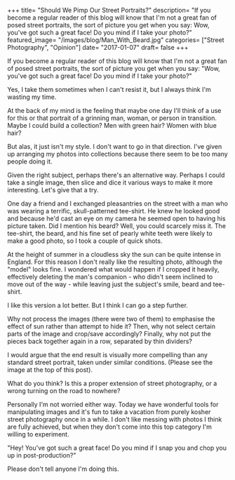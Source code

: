 +++
title= "Should We Pimp Our Street Portraits?"
description= "If you become a regular reader of this blog will know that I'm not a great fan of posed street portraits, the sort of picture you get when you say: Wow, you've got such a great face! Do you mind if I take your photo?"
featured_image= "/images/blog/Man_With_Beard.jpg"
categories= ["Street Photography", "Opinion"]
date= "2017-01-07"
draft= false
+++

If you become a regular reader of this blog will know that I'm not a great fan of posed street portraits, the sort of picture you get when you say: "Wow, you've got such a great face! Do you mind if I take your photo?"

Yes, I take them sometimes when I can't resist it, but I always think I'm wasting my time.

At the back of my mind is the feeling that maybe one day I'll think of a use for this or that portrait of a grinning man, woman, or person in transition. Maybe I could build a collection? Men with green hair? Women with blue hair?

But alas, it just isn't my style. I don't want to go in that direction. I've given up arranging my photos into collections because there seem to be too many people doing it.

Given the right subject, perhaps there's an alternative way. Perhaps I could take a single image, then slice and dice it various ways to make it more interesting. Let's give that a try.

One day a friend and I exchanged pleasantries on the street with a man who was wearing a terrific, skull-patterned tee-shirt. He knew he looked good and because he'd cast an eye on my camera he seemed open to having his picture taken. Did I mention his beard? Well, you could scarcely miss it. The tee-shirt, the beard, and his fine set of pearly white teeth were likely to make a good photo, so I took a couple of quick shots.

At the height of summer in a cloudless sky the sun can be quite intense in England. For this reason I don't really like the resulting photo, although the "model" looks fine. I wondered what would happen if I cropped it heavily, effectively deleting the man's companion - who didn't seem inclined to move out of the way - while leaving just the subject's smile, beard and tee-shirt.

I like this version a lot better. But I think I can go a step further.

Why not process the images (there were two of them) to emphasise the effect of sun rather than attempt to hide it? Then, why not select certain parts of the image and crop/save accordingly? Finally, why not put the pieces back together again in a row, separated by thin dividers?

I would argue that the end result is visually more compelling than any standard street portrait, taken under similar conditions. (Please see the image at the top of this post).

What do you think? Is this a proper extension of street photography, or a wrong turning on the road to nowhere?

Personally I'm not worried either way. Today we have wonderful tools for manipulating images and it's fun to take a vacation from purely kosher street photography once in a while. I don't like messing with photos I think are fully achieved, but when they don't come into this top category I'm willing to experiment.

"Hey! You've got such a great face! Do you mind if I snap you and chop you up in post-production?"

Please don't tell anyone I'm doing this.